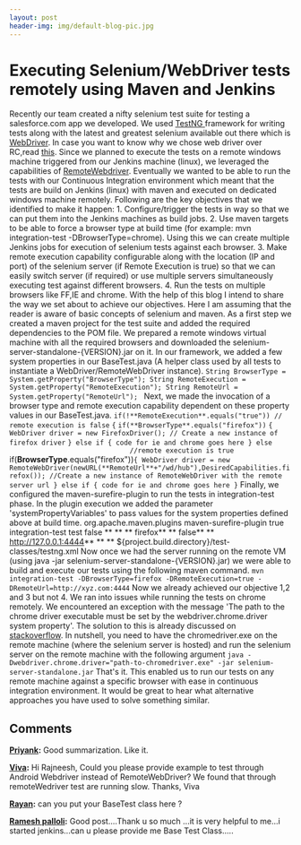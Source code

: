 ```yaml
---
layout: post
header-img: img/default-blog-pic.jpg
---
```


# Executing Selenium/WebDriver tests remotely using Maven and Jenkins

Recently our team created a nifty selenium test suite for testing a salesforce.com app we developed. We used [TestNG ](http://testng.org/doc/index.html) framework for writing tests along with the latest and greatest selenium available out there which is [WebDriver](http://code.google.com/p/selenium/wiki/GettingStarted). In case you want to know why we chose web driver over RC,read [this](/2012/02/07/selenium-web-driver-or-rc-decide-yourself/). Since we planned to execute the tests on a remote windows machine triggered from our Jenkins machine (linux), we leveraged the capabilities of [RemoteWebdriver](http://code.google.com/p/selenium/wiki/RemoteWebDriver). Eventually we wanted to be able to run the tests with our Continuous Integration environment which meant that the tests are build on Jenkins (linux) with maven and executed on dedicated windows machine remotely.  Following are the key objectives that we identified to make it happen: 1\. Configure/trigger the tests in way so that we can put them into the Jenkins machines as build jobs. 2\. Use maven targets to be able to force a browser type at build time (for example: mvn integration-test -DBrowserType=chrome). Using this we can create multiple Jenkins jobs for execution of selenium tests against each browser. 3\. Make remote execution capability configurable along with the location (IP and port) of the selenium server (if Remote Execution is true) so that we can easily switch server (if required) or use multiple servers simultaneously executing test against different browsers. 4\. Run the tests on multiple browsers like FF,IE and chrome. With the help of this blog I intend to share the way we set about to achieve our objectives. Here I am assuming that the reader is aware of basic concepts of selenium and maven. As a first step we created a maven project for the test suite and added the required dependencies to the POM file. We prepared a remote windows virtual machine with all the required browsers and downloaded the selenium-server-standalone-{VERSION}.jar on it. In our framework, we added a few system properties in our BaseTest.java (A helper class used by all tests to instantiate a WebDriver/RemoteWebDriver instance). `String BrowserType = System.getProperty("BrowserType"); String RemoteExecution = System.getProperty("RemoteExecution"); String RemoteUrl = System.getProperty("RemoteUrl"); ` Next, we made the invocation of a browser type and remote execution capability dependent on these property values in our BaseTest.java. `if(!**RemoteExecution**.equals("true")) // remote execution is false` `{` `if(**BrowserType**.equals("firefox"))` `{` `WebDriver driver = new FirefoxDriver(); // Create a new instance of firefox driver` `} else if { code for ie and chrome goes here } else                               //remote execution is true ` if(**BrowserType**.equals("firefox"))` { WebDriver driver = new RemoteWebDriver(newURL(**RemoteUrl**+"/wd/hub"),DesiredCapabilities.firefox()); //Create a new instance of RemoteWebDriver with the remote server url } else if { code for ie and chrome goes here } ` Finally, we configured the maven-surefire-plugin to run the tests in integration-test phase. In the plugin execution we added the parameter 'systemPropertyVariables' to pass values for the system properties defined above at build time. <plugin> <groupId>org.apache.maven.plugins</groupId> <artifactId>maven-surefire-plugin</artifactId> <configuration> <skip>true</skip> </configuration> <executions> <execution> <phase>integration-test</phase> <goals> <goal>test</goal> </goals> <configuration> <skip>false</skip> ** <systemPropertyVariables>** ** <BrowserType>firefox</BrowserType>** ** <RemoteExecution>false</RemoteExecution>** ** <RemoteUrl>http://127.0.0.1:4444</RemoteUrl>** ** </systemPropertyVariables>** <suiteXmlFiles> <suiteXmlFile>${project.build.directory}/test-classes/testng.xml</suiteXmlFile> </suiteXmlFiles> </configuration> </execution> </executions> </plugin> Now once we had the server running on the remote VM (using java -jar selenium-server-standalone-{VERSION}.jar) we were able to build and execute our tests using the following maven command. ` mvn integration-test -DBrowserType=firefox -DRemoteExecution=true -DRemoteUrl=http://xyz.com:4444 ` Now we already achieved our objective 1,2 and 3 but not 4. We ran into issues while running the tests on chrome remotely. We encountered an exception with the message 'The path to the chrome driver executable must be set by the webdriver.chrome.driver system property'. The solution to this is already discussed on [stackoverflow](http://stackoverflow.com/questions/6921170/how-to-build-remote-webdriver-for-chrome). In nutshell, you need to have the chromedriver.exe on the remote machine (where the selenium server is hosted) and run the selenium server on the remote machine with the following argument ` java -Dwebdriver.chrome.driver="path-to-chromedriver.exe" -jar selenium-server-standalone.jar ` That's it. This enabled us to run our tests on any remote machine against a specific browser with ease in continuous integration environment. It would be great to hear what alternative approaches you have used to solve something similar.

## Comments

**[Priyank](#7864 "2012-03-06 01:16:00"):** Good summarization. Like it.

**[Viva](#9126 "2012-07-03 21:37:29"):** Hi Rajneesh, Could you please provide example to test through Android Webdriver instead of RemoteWebDriver? We found that through remoteWedriver test are running slow. Thanks, Viva

**[Rayan](#8306 "2012-04-05 00:22:07"):** can you put your BaseTest class here ?

**[Ramesh palloli](#9310 "2013-01-19 11:13:45"):** Good post....Thank u so much ...it is very helpful to me...i started jenkins...can u please provide me Base Test Class.....

